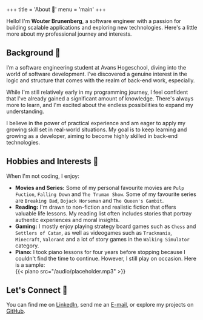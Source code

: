 +++
title = 'About 👋'
menu = 'main'
+++

Hello! I'm **Wouter Brunenberg**, a software engineer with a passion for building scalable applications and exploring new technologies. Here's a little more about my professional journey and interests.

## Background 🔎

I’m a software engineering student at Avans Hogeschool, diving into the world of software development. I’ve discovered a genuine interest in the logic and structure that comes with the realm of back-end work, especially.

While I'm still relatively early in my programming journey, I feel confident that I've already gained a significant amount of knowledge. There's always more to learn, and I'm excited about the endless possibilities to expand my understanding.

I believe in the power of practical experience and am eager to apply my growing skill set in real-world situations. My goal is to keep learning and growing as a developer, aiming to become highly skilled in back-end technologies.

## Hobbies and Interests 🎨

When I'm not coding, I enjoy:

- **Movies and Series:** Some of my personal favourite movies are `Pulp Fuction`, `Falling Down` and `The Truman Show`. Some of my favourite series are `Breaking Bad`, `Bojack Horseman` and `The Queen's Gambit`.
- **Reading:** I'm drawn to non-fiction and realistic fiction that offers valuable life lessons. My reading list often includes stories that portray authentic experiences and moral insights.
- **Gaming:** I mostly enjoy playing strategy board games such as `Chess` and `Settlers of Catan`, as well as videogames such as `Trackmania`, `Minecraft`, `Valorant` and a lot of story games in the `Walking Simulator` category.
- **Piano:** I took piano lessons for four years before stopping because I couldn't find the time to continue. However, I still play on occasion. Here is a sample:  
{{< piano src="/audio/placeholder.mp3" >}}

## Let's Connect 🤝

You can find me on [LinkedIn](https://www.linkedin.com/in/wouterbrunenberg), send me an [E-mail](mailto:wouter.brunenberg@hotmail.com), or explore my projects on [GitHub](https://www.github.com/brunenberg).